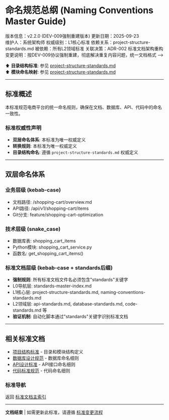<!--version info: v2.0.0, created: 2025-09-23, level: L1, dependencies: project-structure-standards.md-->

# 命名规范总纲 (Naming Conventions Master Guide)
版本信息：v2.2.0 (DEV-009强制重建版本)
更新日期：2025-09-23  
维护人：系统架构师
权威级别：L1核心标准
依赖关系：project-structure-standards.md
被依赖：所有L2领域标准
关联决策：ADR-002 标准文档架构重构
变更说明：按DEV-009协议强制重建，彻底解决重复内容问题，统一文档格式
-->

⬆️ **目录结构标准**: 参见 [project-structure-standards.md](project-structure-standards.md)  
⬆️ **模块命名映射**: 参见 [project-structure-standards.md](project-structure-standards.md#业务模块标准结构)

---

## 标准概述

本标准规范电商平台的统一命名规则，确保在文档、数据库、API、代码中的命名一致性。

### 标准权威性声明
- **双层命名体系**: 本标准为唯一权威定义
- **转换规则**: 本标准为唯一权威定义
- **目录结构命名**: 遵循 `project-structure-standards.md` 权威定义

---

## 双层命名体系

### 业务层级 (kebab-case)
- 文档路径: /shopping-cart/overview.md
- API路径: /api/v1/shopping-cart/items  
- Git分支: feature/shopping-cart-optimization

### 技术层级 (snake_case)
- 数据库表: shopping_cart_items
- Python模块: shopping_cart_service.py
- 函数名: get_shopping_cart_items()

### 标准文档层级 (kebab-case + standards后缀)
- **强制规则**: 所有标准文档文件名必须包含"standards"关键字
- L0导航层: standards-master-index.md
- L1核心层: project-structure-standards.md, naming-conventions-standards.md
- L2领域层: api-standards.md, database-standards.md, code-standards.md 等
- **验证机制**: 自动化脚本通过"standards"关键字识别标准文档

---

## 相关标准文档
- [项目结构标准](project-structure-standards.md) - 目录和模块结构定义
- [数据库设计规范](database-standards.md) - 数据库命名细则
- [API设计标准](api-standards.md) - API接口命名细则
- [代码标准规范](code-standards.md) - 代码命名细则

### 标准导航
返回 [标准文档主索引](standards-master-index.md)

---
**文档结束** | 如需更新此标准，请遵循 [标准变更流程](workflow-standards.md#标准变更管理)
